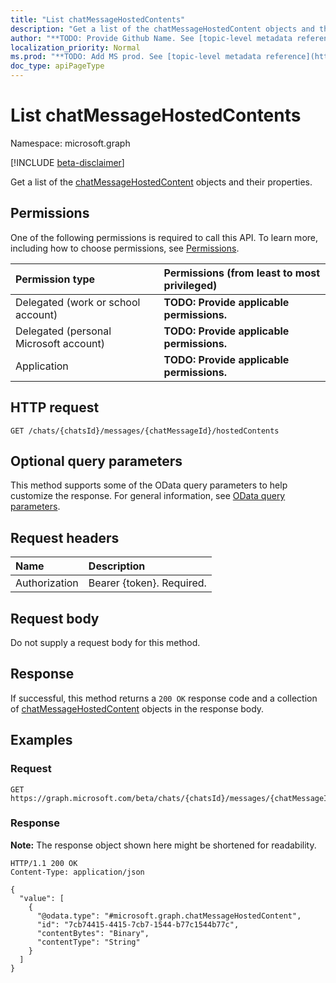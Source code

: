 ```yaml
---
title: "List chatMessageHostedContents"
description: "Get a list of the chatMessageHostedContent objects and their properties."
author: "**TODO: Provide Github Name. See [topic-level metadata reference](https://msgo.azurewebsites.net/add/document/guidelines/metadata.html#topic-level-metadata)**"
localization_priority: Normal
ms.prod: "**TODO: Add MS prod. See [topic-level metadata reference](https://msgo.azurewebsites.net/add/document/guidelines/metadata.html#topic-level-metadata)**"
doc_type: apiPageType
---
```


# List chatMessageHostedContents
Namespace: microsoft.graph

[!INCLUDE [beta-disclaimer](../../includes/beta-disclaimer.md)]

Get a list of the [chatMessageHostedContent](../resources/chatmessagehostedcontent.md) objects and their properties.

## Permissions
One of the following permissions is required to call this API. To learn more, including how to choose permissions, see [Permissions](/graph/permissions-reference).

|Permission type|Permissions (from least to most privileged)|
|:---|:---|
|Delegated (work or school account)|**TODO: Provide applicable permissions.**|
|Delegated (personal Microsoft account)|**TODO: Provide applicable permissions.**|
|Application|**TODO: Provide applicable permissions.**|

## HTTP request

<!-- {
  "blockType": "ignored"
}
-->
``` http
GET /chats/{chatsId}/messages/{chatMessageId}/hostedContents
```

## Optional query parameters
This method supports some of the OData query parameters to help customize the response. For general information, see [OData query parameters](/graph/query-parameters).

## Request headers
|Name|Description|
|:---|:---|
|Authorization|Bearer {token}. Required.|

## Request body
Do not supply a request body for this method.

## Response

If successful, this method returns a `200 OK` response code and a collection of [chatMessageHostedContent](../resources/chatmessagehostedcontent.md) objects in the response body.

## Examples

### Request
<!-- {
  "blockType": "request",
  "name": "list_chatmessagehostedcontent"
}
-->
``` http
GET https://graph.microsoft.com/beta/chats/{chatsId}/messages/{chatMessageId}/hostedContents
```


### Response
**Note:** The response object shown here might be shortened for readability.
<!-- {
  "blockType": "response",
  "truncated": true,
  "@odata.type": "Collection(microsoft.graph.chatMessageHostedContent)"
}
-->
``` http
HTTP/1.1 200 OK
Content-Type: application/json

{
  "value": [
    {
      "@odata.type": "#microsoft.graph.chatMessageHostedContent",
      "id": "7cb74415-4415-7cb7-1544-b77c1544b77c",
      "contentBytes": "Binary",
      "contentType": "String"
    }
  ]
}
```

